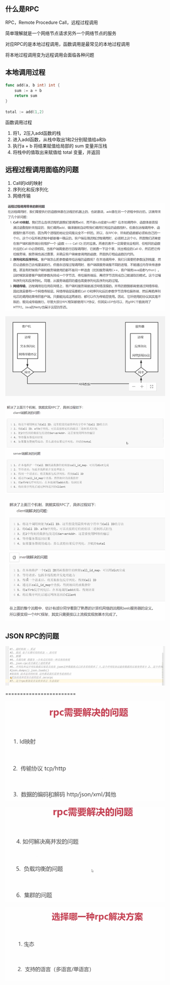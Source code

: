 ## 什么是RPC

RPC，Remote Procedure Call，远程过程调用

简单理解就是一个网络节点请求另外一个网络节点的服务

对应RPC的是本地过程调用，函数调用是最常见的本地过程调用

将本地过程调用变为远程调用会面临各种问题



## 本地调用过程

```go
func add(a, b int) int {
    sum := a + b
    return sum
}

total := add(1,2)
```

函数调用过程

1. 将1，2压入add函数的栈
2. 进入add函数，从栈中取出1和2分别赋值给a和b
3. 执行a + b 将结果赋值给局部的 sum 变量并压栈
4. 将栈中的值取出来赋值给 total 变量，并返回



## 远程过程调用面临的问题

1. Call的id的映射
2. 序列化和反序列化
3. 网络传输

![image-20210602180624255](images/image-20210602180624255.png)

![image-20210602181817974](images/image-20210602181817974.png) 

![image-20210602181901345](images/image-20210602181901345.png)

![image-20210602181918675](images/image-20210602181918675.png)





## JSON RPC的问题

![image-20210602183247400](images/image-20210602183247400.png)



========================



![image-20210602183405114](images/image-20210602183405114.png)



![image-20210602183417255](images/image-20210602183417255.png)

![image-20210602183430003](images/image-20210602183430003.png)

